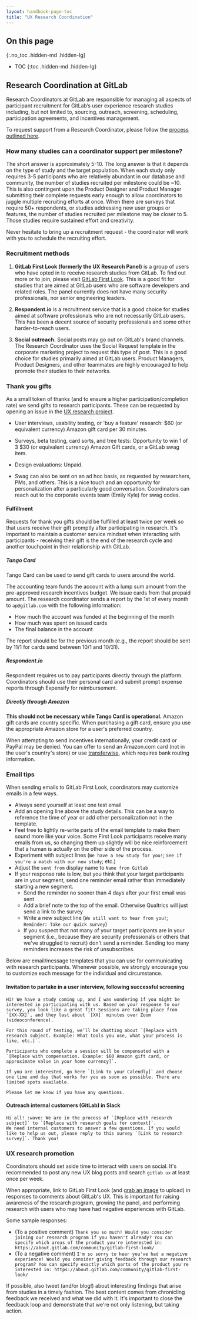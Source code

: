 ```yaml
---
layout: handbook-page-toc
title: "UX Research Coordination"
---
```


## On this page
{:.no_toc .hidden-md .hidden-lg}

- TOC
{:toc .hidden-md .hidden-lg}

## Research Coordination at GitLab

Research Coordinators at GitLab are responsible for managing all aspects of participant recruitment for GitLab’s user experience research studies including, but not limited to, sourcing, outreach, screening, scheduling, participation agreements, and incentives management. 

To request support from a Research Coordinator, please follow the [process outlined here](/handbook/engineering/ux/ux-research/#how-ux-research-product-and-product-design-work-together-on-research).

### How many studies can a coordinator support per milestone?

The short answer is approximately 5-10. The long answer is that it depends on the type of study and the target population. When each study only requires 3-5 participants who are relatively abundant in our database and community, the number of studies recruited per milestone could be ~10. This is also contingent upon the Product Designer and Product Manager submitting their complete requests early enough to allow coordinators to juggle multiple recruiting efforts at once. When there are surveys that require 50+ respondents, or studies addressing new user groups or features, the number of studies recruited per milestone may be closer to 5. Those studies require sustained effort and creativity. 

Never hesitate to bring up a recruitment request - the coordinator will work with you to schedule the recruiting effort. 

### Recruitment methods

1. **GitLab First Look (formerly the UX Research Panel)** is a group of users who have opted in to receive research studies from GitLab. To find out more or to join, please visit [GitLab First Look](/community/gitlab-first-look/index.html). This is a good fit for studies that are aimed at GitLab users who are software developers and related roles. The panel currently does not have many security professionals, nor senior engineering leaders. 

1. **Respondent.io** is a recruitment service that is a good choice for studies aimed at software professionals who are not necessarily GitLab users. This has been a decent source of security professionals and some other harder-to-reach users. 

1. **Social outreach.** Social posts may go out on GitLab's brand channels. The Research Coordinator uses the Social Request template in the corporate marketing project to request this type of post. This is a good choice for studies primarily aimed at GitLab users. Product Managers, Product Designers, and other teammates are highly encouraged to help promote their studies to their networks.

### Thank you gifts

As a small token of thanks (and to ensure a higher participation/completion rate) we send gifts to research participants. These can be requested by opening an issue in the [UX research project](https://gitlab.com/gitlab-org/ux-research/blob/master/.gitlab/issue_templates/Incentives%20request.md).

* User interviews, usability testing, or 'buy a feature' research: $60 (or equivalent currency) Amazon gift card per 30 minutes.

* Surveys, beta testing, card sorts, and tree tests: Opportunity to win 1 of 3 $30 (or equivalent currency) Amazon Gift cards, or a GitLab swag item. 

* Design evaluations: Unpaid.

* Swag can also be sent on an ad hoc basis, as requested by researchers, PMs, and others. This is a nice touch and an opportunity for personalization after a particularly good conversation. Coordinators can reach out to the corporate events team (Emily Kyle) for swag codes.

#### Fulfillment

Requests for thank you gifts should be fulfilled at least twice per week so that users receive their gift promptly after participating in research. It's important to maintain a customer service mindset when interacting with participants - receiving their gift is the end of the research cycle and another touchpoint in their relationship with GitLab.

##### Tango Card

Tango Card can be used to send gift cards to users around the world. 

The accounting team funds the account with a lump sum amount from the pre-approved research incentives budget. We issue cards from that prepaid amount. The research coordinator sends a report by the 1st of every month to `ap@gitlab.com` with the following information:

* How much the account was funded at the beginning of the month
* How much was spent on issued cards
* The final balance in the account

The report should be for the previous month (e.g., the report should be sent by 11/1 for cards send between 10/1 and 10/31).

##### Respondent.io

Respondent requires us to pay participants directly through the platform. Coordinators should use their personal card and submit prompt expense reports through Expensify for reimbursement. 

##### Directly through Amazon

**This should not be necessary while Tango Card is operational.** Amazon gift cards are country specific. When purchasing a gift card, ensure you use the appropriate Amazon store for a user's preferred country.

When attempting to send incentives internationally, your credit card or PayPal may be denied. You can offer to send an Amazon.com card (not in the user's country's store) or use [transferwise](https://transferwise.com/), which requires bank routing information. 


### Email tips

When sending emails to GitLab First Look, coordinators may customize emails in a few ways. 
* Always send yourself at least one test email
* Add an opening line above the study details. This can be a way to reference the time of year or add other personalization not in the template.  
* Feel free to lightly re-write parts of the email template to make them sound more like your voice. Some First Look participants receive many emails from us, so changing them up slightly will be nice reinforcement that a human is actually on the other side of the process.
* Experiment with subject lines (`We have a new study for you!`; `See if you're a match with our new study`; etc.)
* Adjust the `sent from` display name to `Name from Gitlab`
* If your response rate is low, but you think that your target participants are in your segment, send one reminder email rather than immediately starting a new segment.
    - Send the reminder no sooner than 4 days after your first email was sent 
    - Add a brief note to the top of the email. Otherwise Qualtrics will just send a link to the survey
    - Write a new subject line (`We still want to hear from you!`; `Reminder: Take our quick survey`)
    - If you suspect that not many of your target participants are in your segment (i.e., because they are security professionals or others that we've struggled to recruit) don't send a reminder. Sending too many reminders increases the risk of unsubscribes. 

Below are email/message templates that you can use for communicating with research participants. Whenever possible, we strongly encourage you to customize each message for the individual and circumstance.

#### Invitation to partake in a user interview, following successful screening

```
Hi! We have a study coming up, and I was wondering if you might be interested in participating with us. Based on your response to our survey, you look like a great fit! Sessions are taking place from `[XX-XX]`, and they last about `[XX]` minutes over Zoom (videoconference).

For this round of testing, we’ll be chatting about `[Replace with research subject. Example: What tools you use, what your process is like, etc.]`.

Participants who complete a session will be compensated with a `[Replace with compensation. Example: $60 Amazon gift card, or approximate value in your home currency]`.

If you are interested, go here `[Link to your Calendly]` and choose one time and day that works for you as soon as possible. There are limited spots available.

Please let me know if you have any questions.
```

#### Outreach internal customers (GitLab) in Slack

```
Hi all! :wave: We are in the process of `[Replace with research subject]` to `[Replace with research goals for context]`.
We need internal customers to answer a few questions. If you would like to help us out, please reply to this survey `[Link to research survey]`. Thank you!
```

### UX research promotion

Coordinators should set aside time to interact with users on social. It's recommended to post any new UX blog posts and search `gitlab ux` at least once per week. 

When appropriate, link to GitLab First Look (and [grab an image](https://gitlab.com/gitlab-com/marketing/corporate-marketing/tree/master/design/social-media/ads-share-images/gitlab-first-look/png) to upload) in responses to comments about GitLab's UX. This is important for raising awareness of the research program, growing the panel, and performing research with users who may have had negative experiences with GitLab. 

Some sample responses:
* (To a positive comment) `Thank you so much! Would you consider joining our research program if you haven't already? You can specify which areas of the product you're interested in: https://about.gitlab.com/community/gitlab-first-look/`
* (To a negative comment) `I'm so sorry to hear you've had a negative experience! Would you consider giving feedback through our research program? You can specify exactly which parts of the product you're interested in: https://about.gitlab.com/community/gitlab-first-look/`

If possible, also tweet (and/or blog!) about interesting findings that arise from studies in a timely fashion. The best content comes from chronicling feedback we received and what we did with it. It's important to close the feedback loop and demonstrate that we're not only listening, but taking action. 








